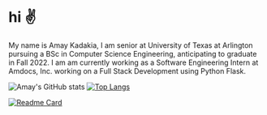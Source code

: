 # hi :v:
My name is Amay Kadakia, I am senior at University of Texas at Arlington pursuing a BSc in Computer Science Engineering, anticipating to graduate in Fall 2022.
I am am currently working as a Software Engineering Intern at Amdocs, Inc. working on a Full Stack Development using Python Flask. 

![Amay's GitHub stats](https://github-readme-stats.vercel.app/api?username=kadakiaamay02&show_icons=true&theme=dark&count_private=true&hide=prs)
[![Top Langs](https://github-readme-stats.vercel.app/api/top-langs/?username=kadakiaamay02&theme=dark)](https://github.com/kadakaiamay02/github-readme-stats)

[![Readme Card](https://github-readme-stats.vercel.app/api/pin/?username=kadakiaamay02&repo=kadakaiaamay02)](https://github.com/kadakaiaamay02/kadakaiaamay02)
